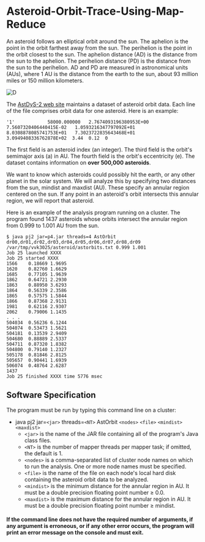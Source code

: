# Asteroid-Orbit-Trace-Using-Map-Reduce


An asteroid follows an elliptical orbit around the sun. The aphelion is the point in the orbit farthest away from the sun. The perihelion is the point in the orbit closest to the sun. The aphelion distance (AD) is the distance from the sun to the aphelion. The perihelion distance (PD) is the distance from the sun to the perihelion. AD and PD are measured in astronomical units (AUs), where 1 AU is the distance from the earth to the sun, about 93 million miles or 150 million kilometers.

![D](https://www.cs.rit.edu/~ark/fall2017/654/p4/fig01.png)

The [AstDyS-2 web site](http://hamilton.dm.unipi.it/astdys/) maintains a dataset of asteroid orbit data. Each line of the file comprises orbit data for one asteroid. Here is an example:
```
'1'            58000.000000   2.7674093196380953E+00   7.5607320406440415E-02   1.0593216347797092E+01   8.0308878085741753E+01   7.3023722835643468E+01   3.0949408336762878E+02  3.44  0.12  0
```
The first field is an asteroid index (an integer). The third field is the orbit's semimajor axis (a) in AU. The fourth field is the orbit's eccentricity (e). The dataset contains information on **over 500,000 asteroids**.

We want to know which asteroids could possibly hit the earth, or any other planet in the solar system. We will analyze this by specifying two distances from the sun, mindist and maxdist (AU). These specify an annular region centered on the sun. If any point in an asteroid's orbit intersects this annular region, we will report that asteroid.

Here is an example of the analysis program running on a cluster. The program found 1437 asteroids whose orbits intersect the annular region from 0.999 to 1.001 AU from the sun.

```
$ java pj2 jar=p4.jar threads=4 AstOrbit dr00,dr01,dr02,dr03,dr04,dr05,dr06,dr07,dr08,dr09 /var/tmp/vvk3025/asteroid/astorbits.txt 0.999 1.001
Job 25 launched XXXX
Job 25 started XXXX
1566	0.18669	1.9695
1620	0.82760	1.6629
1685	0.77105	1.9639
1862	0.64721	2.2930
1863	0.88950	3.6293
1864	0.56339	2.3586
1865	0.57575	1.5844
1866	0.87368	2.9131
1981	0.62116	2.9307
2062	0.79006	1.1435
. . .
504034	0.56236	6.1244
504074	0.53473	1.5621
504181	0.13539	2.9409
504680	0.88889	2.5337
504711	0.87320	1.8382
504800	0.79140	1.2327
505178	0.81846	2.8125
505657	0.90441	1.6939
506074	0.48764	2.6287
1437
Job 25 finished XXXX time 5776 msec
```

## Software Specification

The program must be run by typing this command line on a cluster:

* java pj2 jar=`<jar>` threads=`<NT>` AstOrbit `<nodes>` `<file>` `<mindist>` `<maxdist>`
	* `<jar>` is the name of the JAR file containing all of the program's Java class files.
	* `<NT>` is the number of mapper threads per mapper task; if omitted, the default is 1.
	* `<nodes>` is a comma-separated list of cluster node names on which to run the analysis. One or more node names must be specified.
	* `<file>` is the name of the file on each node's local hard disk containing the asteroid orbit data to be analyzed.
	* `<mindist>` is the minimum distance for the annular region in AU. It must be a double precision floating point number ≥ 0.0.
	* `<maxdist>` is the maximum distance for the annular region in AU. It must be a double precision floating point number ≥ mindist.

#### If the command line does not have the required number of arguments, if any argument is erroneous, or if any other error occurs, the program will print an error message on the console and must exit.

